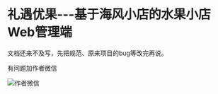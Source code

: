 # 礼遇优果---基于海风小店的水果小店Web管理端

文档还来不及写，先把规范、原来项目的bug等改完再说。

有问题加作者微信

![作者微信](http://ssdfkeavi.hn-bkt.clouddn.com/c5e17451ece7de37c65a770b1fd3aa2.jpg)

